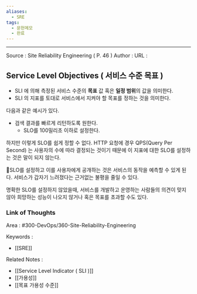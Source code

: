 ```yaml
---
aliases:
  - SRE
tags:
  - 문헌메모
  - 완료
---
```



---


Source : Site Reliability Engineering ( P. 46 )
Author : 
URL :

## Service Level Objectives ( 서비스 수준 목표 )
- SLI 에 의해 측정된 서비스 수준의 **목표** 값 혹은 **일정 범위**의 값을 의미한다.
- SLI 의 지표를 토대로 서비스에서 지켜야 할 목표를 정하는 것을 의미한다.

다음과 같은 예시가 있다.
- 검색 결과를 빠르게 리턴하도록 원한다.
	- SLO를 100밀리초 이하로 설정한다.

하지만 이렇게 SLO를 쉽게 정할 수 없다. HTTP 요청에 경우 QPS(Query Per Second) 는 사용자의 수에 따라 결정되는 것이기 때문에 이 지표에 대한 SLO를 설정하는 것은 말이 되지 않는다.

SLO를 설정하고 이를 사용자에게 공개하는 것은 서비스의 동작을 예측할 수 있게 된다. 서비스가 갑자기 느려졌다는 근거없는 불평을 줄일 수 있다.

명확한 SLO를 설정하지 않았을때, 서비스를 개발하고 운영하는 사람들의 의견이 맞지 않아 희망하는 성능이 나오지 않거나 혹은 목표를 초과할 수도 있다.
### Link of Thoughts
Area : #300-DevOps/360-Site-Reliability-Engineering 

Keywords :
- [[SRE]]

Related Notes : 
- [[Service Level Indicator ( SLI )]]
- [[가용성]]
- [[목표 가용성 수준]]